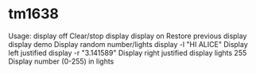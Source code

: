 # tm1638

Usage:	display off			Clear/stop display
	display on			Restore previous display
	display demo			Display random number/lights
	display -l "HI ALICE"		Display left justified
	display -r "3.141589"		Display right justified
	display lights 255		Display number (0-255) in lights
